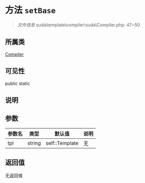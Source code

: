# 方法 `setBase`

> *文件信息* suda\template\compiler\suda\Compiler.php: 47~50

## 所属类 

[Compiler](../Compiler.md)

## 可见性

 public static

## 说明



## 参数


| 参数名 | 类型 | 默认值 | 说明 |
|--------|-----|-------|-------|
| tpl |  string | self::Template | 无 |



## 返回值

无返回值
